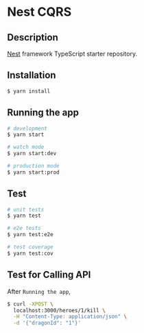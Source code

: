 # Nest CQRS

## Description

[Nest](https://github.com/nestjs/nest) framework TypeScript starter repository.

## Installation

```bash
$ yarn install
```

## Running the app

```bash
# development
$ yarn start

# watch mode
$ yarn start:dev

# production mode
$ yarn start:prod
```

## Test

```bash
# unit tests
$ yarn test

# e2e tests
$ yarn test:e2e

# test coverage
$ yarn test:cov
```

## Test for Calling API

After `Running the app`,

```bash
$ curl -XPOST \
  localhost:3000/heroes/1/kill \
  -H "Content-Type: application/json" \
  -d '{"dragonId": "1"}'
```
